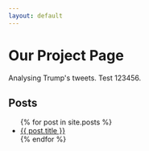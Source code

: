 ```yaml
---
layout: default
---
```


# Our Project Page

Analysing Trump's tweets. Test 123456.

## Posts

<ul>
  {% for post in site.posts %}
    <li>
      <a href="{{ post.url }}">{{ post.title }}</a>
    </li>
  {% endfor %}
</ul>
